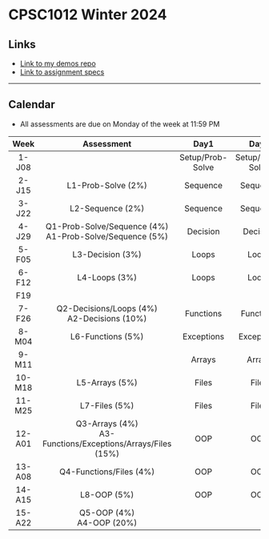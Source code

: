 # CPSC1012 Winter 2024

## Links

- [Link to my demos repo](https://github.com/RobbinLawASPdotnet/dotnet8-demos)
- [Link to assignment specs](https://github.com/CPSC-1012/Winter-2024-Assignments)

---

## Calendar

- All assessments are due on Monday of the week at 11:59 PM

|Week|Assessment|Day1|Day2|Day3|
|:-:|:-:|:-:|:-:|:-:|
|1-J08||Setup/Prob-Solve|Setup/Prob-Solve|Setup/Prob-Solve|
|2-J15|L1-Prob-Solve (2%)|Sequence|Sequence|Sequence|
|3-J22|L2-Sequence (2%)|Sequence|Sequence|Sequence|
|4-J29|Q1-Prob-Solve/Sequence (4%)<br>A1-Prob-Solve/Sequence (5%)|Decision|Decision|Decision|
|5-F05|L3-Decision (3%)|Loops|Loops|Loops|
|6-F12|L4-Loops (3%)|Loops|Loops|Loops|
|F19|||||
|7-F26|Q2-Decisions/Loops (4%)<br>A2-Decisions (10%)|Functions|Functions|Functions|
|8-M04|L6-Functions (5%)|Exceptions|Exceptions|Exceptions|
|9-M11||Arrays|Arrays|Arrays|
|10-M18|L5-Arrays (5%)|Files|Files|Files|
|11-M25|L7-Files (5%)|Files|Files|Files|
|12-A01|Q3-Arrays (4%)<br>A3-Functions/Exceptions/Arrays/Files (15%)|OOP|OOP|OOP|
|13-A08|Q4-Functions/Files (4%)|OOP|OOP|OOP|
|14-A15|L8-OOP (5%)|OOP|OOP|OOP|
|15-A22|Q5-OOP (4%)<br>A4-OOP (20%)|
